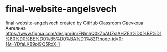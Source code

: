 # final-website-angelsvech
final-website-angelsvech created by GitHub Classroom
Свечкова Ангелина
https://www.figma.com/design/6nrFNmhQ0kZbAUZsIAHZEl/%D0%BF%D1%80%D0%BE%D0%B5%D0%BA%D1%821?node-id=0-1&t=YDfaLKB9pl9Q5RxX-1
